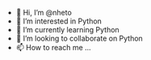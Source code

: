 - 👋 Hi, I’m @nheto
- 👀 I’m interested in Python
- 🌱 I’m currently learning Python
- 💞️ I’m looking to collaborate on Python
- 📫 How to reach me ...

<!---
nheto/nheto is a ✨ special ✨ repository because its `README.md` (this file) appears on your GitHub profile.
You can click the Preview link to take a look at your changes.
--->
